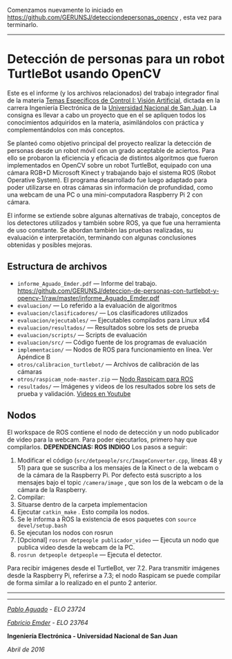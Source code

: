Comenzamos nuevamente lo iniciado en https://github.com/GERUNSJ/detecciondepersonas_opencv , esta vez para terminarlo.

---------

# Detección de personas para un robot TurtleBot usando OpenCV  #
Este es el informe (y los archivos relacionados) del trabajo integrador final de la materia [Temas Específicos de Control I: Visión Artificial](http://dea.unsj.edu.ar/vision/), dictada en la carrera Ingeniería Electrónica de la [Universidad Nacional de San Juan](http://www.unsj.edu.ar/). La consigna es llevar a cabo un proyecto que en el se apliquen todos los conocimientos adquiridos en la materia, asimilándolos con práctica y complementándolos con más conceptos.

Se planteó como objetivo principal del proyecto realizar la detección de personas desde un robot móvil con un grado aceptable de aciertos. Para ello se probaron la eficiencia y eficacia de distintos algoritmos que fueron implementados en OpenCV sobre un robot TurtleBot, equipado con una cámara RGB+D Microsoft Kinect y trabajando bajo el sistema ROS (Robot Operative System). El programa desarrollado fue luego adaptado para poder utilizarse en otras cámaras sin información de profundidad, como una webcam de una PC o una mini-computadora Raspberry Pi 2 con cámara.

El informe se extiende sobre algunas alternativas de trabajo, conceptos de los detectores utilizados y también sobre ROS, ya que fue una herramienta de uso constante. Se abordan también las pruebas realizadas, su evaluación e interpretación, terminando con algunas conclusiones obtenidas y posibles mejoras.

## Estructura de archivos ##
* ``informe_Aguado_Emder.pdf`` — Informe del trabajo. https://github.com/GERUNSJ/deteccion-de-personas-con-turtlebot-y-opencv-1/raw/master/informe_Aguado_Emder.pdf
* ``evaluacion/`` — Lo referido a la evaluación de algoritmos
* ``evaluacion/clasificadores/`` — Los clasificadores utilizados
* ``evaluacion/ejecutables/`` — Ejecutables compilados para Linux x64
* ``evaluacion/resultados/`` — Resultados sobre los sets de prueba
* ``evaluacion/scripts/`` — Scripts de evaluación
* ``evaluacion/src/`` — Código fuente de los programas de evaluación
* ``implementacion/`` — Nodos de ROS para funcionamiento en línea. Ver Apéndice B
* ``otros/calibracion_turtlebot/`` — Archivos de calibración de las cámaras
* ``otros/raspicam_node-master.zip`` — [Nodo Raspicam para ROS](https://github.com/fpasteau/raspicam_node)
* ``resultados/`` — Imágenes y videos de los resultados sobre los sets de prueba y validación. [Videos en Youtube](https://www.youtube.com/watch?v=mL0oSrWRbu4&list=PLsvvKr5lc8GL_7z07W-cz3wgEu_0JelXX)


## Nodos ##

El workspace de ROS contiene el nodo de detección y un nodo publicador de video para la webcam. Para poder ejecutarlos, primero hay que compilarlos. **DEPENDENCIAS: ROS INDIGO**
Los pasos a seguir:

1. Modificar el código (``src/detpeople/src/ImageConverter.cpp``, líneas 48 y 51) para que se suscriba a los mensajes de la Kinect o de la webcam o de la cámara de la Raspberry Pi. Por defecto está suscripto a los mensajes bajo el topic ``/camera/image`` , que son los de la webcam o de la cámara de la Raspberry.
2. Compilar:
  1. Situarse dentro de la carpeta implementacion
  2. Ejecutar ``catkin_make`` . Esto compila los nodos.
  3. Se le informa a ROS la existencia de esos paquetes con ``source devel/setup.bash``
3. Se ejecutan los nodos con rosrun
  1. [Opcional] ``rosrun detpeople publicador_video`` — Ejecuta un nodo que publica video desde la webcam de la PC.
  2. ``rosrun detpeople detpeople`` — Ejecuta el detector.


Para recibir imágenes desde el TurtleBot, ver 7.2. Para transmitir imágenes desde la Raspberry Pi, referirse a 7.3; el nodo Raspicam se puede compilar de forma similar a lo realizado en el punto 2 anterior.

---

---

*[Pablo Aguado](https://github.com/aguadopd) - ELO 23724*

*[Fabricio Emder](https://github.com/elector102) - ELO 23764*

**Ingeniería Electrónica - Universidad Nacional de San Juan**

*Abril de 2016*



